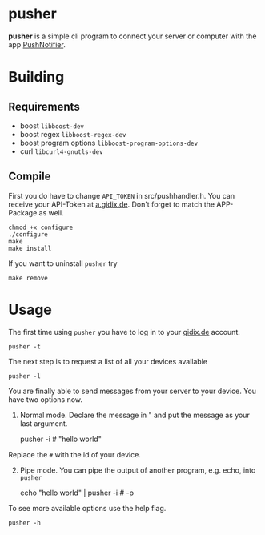 # pusher
**pusher** is a simple cli program to connect your server or computer with the app [PushNotifier](http://www.pushnotifier.de/). 


# Building
## Requirements

* boost `libboost-dev`
* boost regex `libboost-regex-dev`
* boost program options `libboost-program-options-dev`
* curl `libcurl4-gnutls-dev`

## Compile
First you do have to change `API_TOKEN` in src/pushhandler.h. You can receive your API-Token at [a.gidix.de](http://www.a.gidix.de/). Don't forget to match the APP-Package as well.

    chmod +x configure
    ./configure
    make
    make install

If you want to uninstall `pusher` try

    make remove


# Usage

The first time using `pusher` you have to log in to your [gidix.de](http://www.gidix.de/) account.

    pusher -t


The next step is to request a list of all your devices available

    pusher -l


You are finally able to send messages from your server to your device. You have two options now.

1) Normal mode.
Declare the message in " and put the message as your last argument.

    pusher -i # "hello world"

Replace the `#` with the id of your device.    


2) Pipe mode.
You can pipe the output of another program, e.g. echo, into `pusher`

    echo "hello world" | pusher -i # -p


To see more available options use the help flag.

    pusher -h
